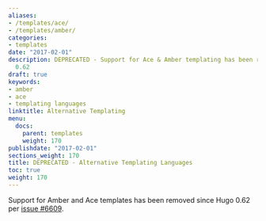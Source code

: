 ```yaml
---
aliases:
- /templates/ace/
- /templates/amber/
categories:
- templates
date: "2017-02-01"
description: DEPRECATED - Support for Ace & Amber templating has been removed in version
  0.62
draft: true
keywords:
- amber
- ace
- templating languages
linktitle: Alternative Templating
menu:
  docs:
    parent: templates
    weight: 170
publishdate: "2017-02-01"
sections_weight: 170
title: DEPRECATED - Alternative Templating Languages
toc: true
weight: 170
---
```


Support for Amber and Ace templates has been removed since Hugo 0.62 per [issue #6609](https://github.com/gohugoio/hugo/issues/6609).
